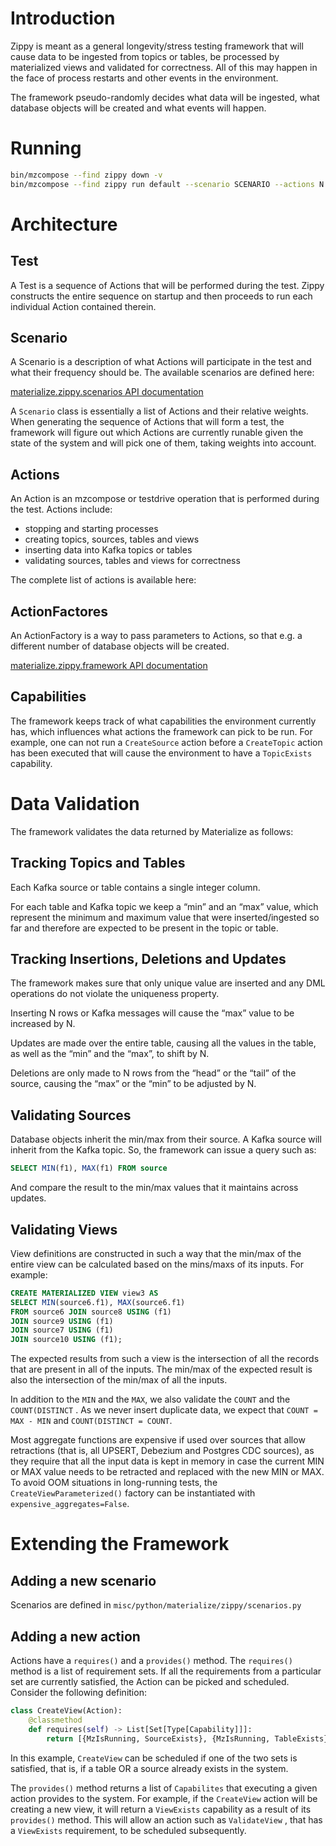 # Introduction

Zippy is meant as a general longevity/stress testing framework that will cause data to be ingested from topics or tables, be processed by materialized views and validated for correctness. All of this may happen in the face of process restarts and other events in the environment.

The framework pseudo-randomly decides what data will be ingested, what database objects will be created and what events will happen.

# Running

```bash
bin/mzcompose --find zippy down -v
bin/mzcompose --find zippy run default --scenario SCENARIO --actions N
```

# Architecture

## Test

A Test is a sequence of Actions that will be performed during the test. Zippy constructs the entire sequence on startup and then proceeds to run each individual Action contained therein.

## Scenario

A Scenario is a description of what Actions will participate in the test and what their frequency should be. The available scenarios are defined here:

[materialize.zippy.scenarios API documentation](https://dev.materialize.com/api/python/materialize/zippy/scenarios.html)

A `Scenario` class is essentially a list of Actions and their relative weights. When generating the sequence of Actions that will form a test, the framework will figure out which Actions are currently runable given the state of the system and will pick one of them, taking weights into account.

## Actions

An Action is an mzcompose or testdrive operation that is performed during the test. Actions include:

- stopping and starting processes
- creating topics, sources, tables and views
- inserting data into Kafka topics or tables
- validating sources, tables and views for correctness

The complete list of actions is available here:

## ActionFactores

An ActionFactory is a way to pass parameters to Actions, so that e.g. a different number of database objects will be created.

[materialize.zippy.framework API documentation](https://dev.materialize.com/api/python/materialize/zippy/framework.html#materialize.zippy.framework.Action)

## Capabilities

The framework keeps track of what capabilities the environment currently has, which influences what actions the framework can pick to be run. For example, one can not run a `CreateSource` action before a `CreateTopic` action has been executed that will cause the environment to have a `TopicExists` capability.

# Data Validation

The framework validates the data returned by Materialize as follows:

## Tracking Topics and Tables

Each Kafka source or table contains a single integer column.

For each table and Kafka topic we keep a “min” and an “max” value, which represent the minimum and maximum value that were inserted/ingested so far and therefore are expected to be present in the topic or table.

## Tracking Insertions, Deletions and Updates

The framework makes sure that only unique value are inserted and any DML operations do not violate the uniqueness property.

Inserting N rows or Kafka messages will cause the “max” value to be increased by N.

Updates are made over the entire table, causing all the values in the table, as well as the “min” and the “max”, to shift by N.

Deletions are only made to N rows from the “head” or the “tail” of the source, causing the “max” or the “min” to be adjusted by N.

## Validating Sources

Database objects inherit the min/max from their source. A Kafka source will inherit from the Kafka topic. So, the framework can issue a query such as:

```sql
SELECT MIN(f1), MAX(f1) FROM source
```

And compare the result to the min/max values that it maintains across updates.

## Validating Views

View definitions are constructed in such a way that the min/max of the entire view can be calculated based on the mins/maxs of its inputs. For example:

```sql
CREATE MATERIALIZED VIEW view3 AS
SELECT MIN(source6.f1), MAX(source6.f1)
FROM source6 JOIN source8 USING (f1)
JOIN source9 USING (f1)
JOIN source7 USING (f1)
JOIN source10 USING (f1);
```

The expected results from such a view is the intersection of all the records that are present in all of the inputs. The min/max of the expected result is also the intersection of the min/max of all the inputs.

In addition to the `MIN` and the `MAX`, we also validate the `COUNT` and the `COUNT(DISTINCT` . As we never insert duplicate data, we expect that `COUNT = MAX - MIN` and `COUNT(DISTINCT = COUNT`.

Most aggregate functions are expensive if used over sources that allow retractions (that is, all UPSERT, Debezium and Postgres CDC sources),
as they require that all the input data is kept in memory in case the current MIN or MAX value needs to be retracted and
replaced with the new MIN or MAX. To avoid OOM situations in long-running tests, the `CreateViewParameterized()` factory
can be instantiated with `expensive_aggregates=False`.

# Extending the Framework

## Adding a new scenario

Scenarios are defined in `misc/python/materialize/zippy/scenarios.py`

## Adding a new action

Actions have a `requires()` and a `provides()` method. The `requires()` method is a list of requirement sets. If all the requirements from a particular set are currently satisfied, the Action can be picked and scheduled. Consider the following definition:

```python
class CreateView(Action):
    @classmethod
    def requires(self) -> List[Set[Type[Capability]]]:
        return [{MzIsRunning, SourceExists}, {MzIsRunning, TableExists}]
```

In this example, `CreateView` can be scheduled if one of the two sets is satisfied, that is, if a table OR a source already exists in the system.

The `provides()` method returns a list of `Capabilites` that executing a given action provides to the system. For example, if the `CreateView` action will be creating a new view, it will return a `ViewExists` capability as a result of its `provides()` method. This will allow an action such as `ValidateView` , that has a `ViewExists` requirement, to be scheduled subsequently.
